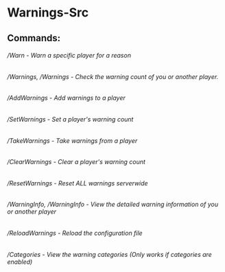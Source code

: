 # Warnings-Src
## Commands:
###### /Warn <Player> <Reason> - Warn a specific player for a reason
###### /Warnings, /Warnings <Player> - Check the warning count of you or another player.
###### /AddWarnings <Player> <Amount> - Add warnings to a player
###### /SetWarnings <Player> <Amount> - Set a player's warning count
###### /TakeWarnings <Player> <Amount> - Take warnings from a player
###### /ClearWarnings <Player> - Clear a player's warning count
###### /ResetWarnings - Reset ALL warnings serverwide
###### /WarningInfo, /WarningInfo <Player> - View the detailed warning information of you or another player
###### /ReloadWarnings - Reload the configuration file
###### /Categories - View the warning categories (Only works if categories are enabled)
